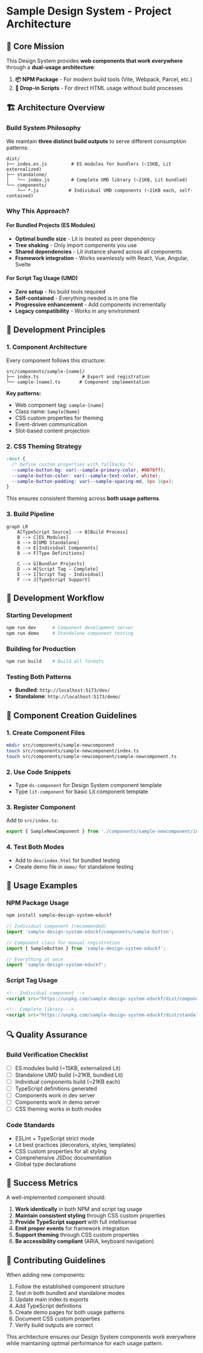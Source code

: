 # Sample Design System - Project Architecture

## 🎯 Core Mission

This Design System provides **web components that work everywhere** through a **dual-usage architecture**:

1. **📦 NPM Package** - For modern build tools (Vite, Webpack, Parcel, etc.)
2. **🎯 Drop-in Scripts** - For direct HTML usage without build processes

## 🏗️ Architecture Overview

### Build System Philosophy

We maintain **three distinct build outputs** to serve different consumption patterns:

```
dist/
├── index.es.js         # ES modules for bundlers (~15KB, Lit externalized)
├── standalone/
│   └── index.js        # Complete UMD library (~21KB, Lit bundled)
└── components/
    └── *.js           # Individual UMD components (~21KB each, self-contained)
```

### Why This Approach?

#### For Bundled Projects (ES Modules)
- **Optimal bundle size** - Lit is treated as peer dependency
- **Tree shaking** - Only import components you use
- **Shared dependencies** - Lit instance shared across all components
- **Framework integration** - Works seamlessly with React, Vue, Angular, Svelte

#### For Script Tag Usage (UMD)
- **Zero setup** - No build tools required
- **Self-contained** - Everything needed is in one file
- **Progressive enhancement** - Add components incrementally
- **Legacy compatibility** - Works in any environment

## 🔧 Development Principles

### 1. Component Architecture

Every component follows this structure:

```
src/components/sample-[name]/
├── index.ts                # Export and registration
└── sample-[name].ts       # Component implementation
```

**Key patterns:**
- Web component tag: `sample-[name]`
- Class name: `Sample[Name]`
- CSS custom properties for theming
- Event-driven communication
- Slot-based content projection

### 2. CSS Theming Strategy

```css
:host {
  /* Define custom properties with fallbacks */
  --sample-button-bg: var(--sample-primary-color, #007bff);
  --sample-button-color: var(--sample-text-color, white);
  --sample-button-padding: var(--sample-spacing-md, 8px 16px);
}
```

This ensures consistent theming across **both usage patterns**.

### 3. Build Pipeline

```mermaid
graph LR
    A[TypeScript Source] --> B[Build Process]
    B --> C[ES Modules]
    B --> D[UMD Standalone]
    B --> E[Individual Components]
    B --> F[Type Definitions]
    
    C --> G[Bundler Projects]
    D --> H[Script Tag - Complete]
    E --> I[Script Tag - Individual]
    F --> J[TypeScript Support]
```

## 📝 Development Workflow

### Starting Development
```bash
npm run dev      # Component development server
npm run demo     # Standalone component testing
```

### Building for Production
```bash
npm run build    # Build all formats
```

### Testing Both Patterns
- **Bundled**: `http://localhost:5173/dev/`
- **Standalone**: `http://localhost:5173/demo/`

## 🎨 Component Creation Guidelines

### 1. Create Component Files
```bash
mkdir src/components/sample-newcomponent
touch src/components/sample-newcomponent/index.ts
touch src/components/sample-newcomponent/sample-newcomponent.ts
```

### 2. Use Code Snippets
- Type `ds-component` for Design System component template
- Type `lit-component` for basic Lit component template

### 3. Register Component
Add to `src/index.ts`:
```typescript
export { SampleNewComponent } from './components/sample-newcomponent/index.js';
```

### 4. Test Both Modes
- Add to `dev/index.html` for bundled testing
- Create demo file in `demo/` for standalone testing

## 🚀 Usage Examples

### NPM Package Usage

```bash
npm install sample-design-system-educkf
```

```javascript
// Individual component (recommended)
import 'sample-design-system-educkf/components/sample-button';

// Component class for manual registration
import { SampleButton } from 'sample-design-system-educkf';

// Everything at once
import 'sample-design-system-educkf';
```

### Script Tag Usage

```html
<!-- Individual component -->
<script src="https://unpkg.com/sample-design-system-educkf/dist/components/sample-button.js"></script>

<!-- Complete library -->
<script src="https://unpkg.com/sample-design-system-educkf/dist/standalone/index.js"></script>
```

## 🔍 Quality Assurance

### Build Verification Checklist
- [ ] ES modules build (~15KB, externalized Lit)
- [ ] Standalone UMD build (~21KB, bundled Lit)
- [ ] Individual components build (~21KB each)
- [ ] TypeScript definitions generated
- [ ] Components work in dev server
- [ ] Components work in demo server
- [ ] CSS theming works in both modes

### Code Standards
- ESLint + TypeScript strict mode
- Lit best practices (decorators, styles, templates)
- CSS custom properties for all styling
- Comprehensive JSDoc documentation
- Global type declarations

## 🎯 Success Metrics

A well-implemented component should:

1. **Work identically** in both NPM and script tag usage
2. **Maintain consistent styling** through CSS custom properties
3. **Provide TypeScript support** with full intellisense
4. **Emit proper events** for framework integration
5. **Support theming** through CSS custom properties
6. **Be accessibility compliant** (ARIA, keyboard navigation)

## 🤝 Contributing Guidelines

When adding new components:

1. Follow the established component structure
2. Test in both bundled and standalone modes  
3. Update main index.ts exports
4. Add TypeScript definitions
5. Create demo pages for both usage patterns
6. Document CSS custom properties
7. Verify build outputs are correct

This architecture ensures our Design System components work everywhere while maintaining optimal performance for each usage pattern. 
